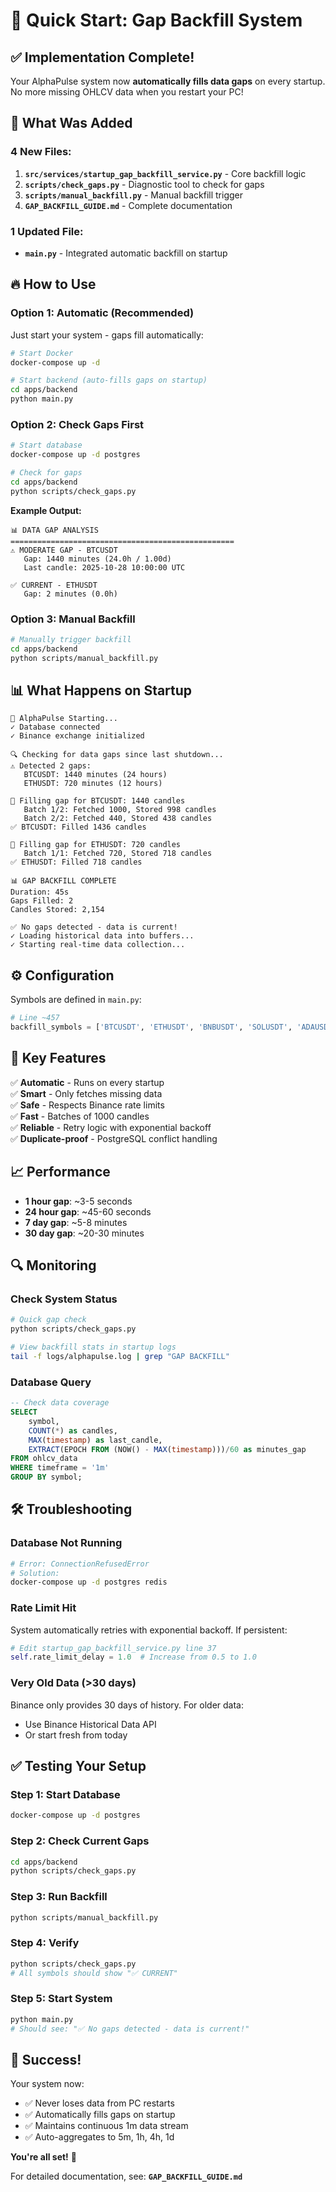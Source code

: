 # 🚀 Quick Start: Gap Backfill System

## ✅ Implementation Complete!

Your AlphaPulse system now **automatically fills data gaps** on every startup. No more missing OHLCV data when you restart your PC!

## 🎯 What Was Added

### 4 New Files:

1. **`src/services/startup_gap_backfill_service.py`** - Core backfill logic
2. **`scripts/check_gaps.py`** - Diagnostic tool to check for gaps
3. **`scripts/manual_backfill.py`** - Manual backfill trigger
4. **`GAP_BACKFILL_GUIDE.md`** - Complete documentation

### 1 Updated File:

- **`main.py`** - Integrated automatic backfill on startup

## 🔥 How to Use

### Option 1: Automatic (Recommended)

Just start your system - gaps fill automatically:

```bash
# Start Docker
docker-compose up -d

# Start backend (auto-fills gaps on startup)
cd apps/backend
python main.py
```

### Option 2: Check Gaps First

```bash
# Start database
docker-compose up -d postgres

# Check for gaps
cd apps/backend
python scripts/check_gaps.py
```

**Example Output:**
```
📊 DATA GAP ANALYSIS
==================================================
⚠️ MODERATE GAP - BTCUSDT
   Gap: 1440 minutes (24.0h / 1.00d)
   Last candle: 2025-10-28 10:00:00 UTC
   
✅ CURRENT - ETHUSDT
   Gap: 2 minutes (0.0h)
```

### Option 3: Manual Backfill

```bash
# Manually trigger backfill
cd apps/backend
python scripts/manual_backfill.py
```

## 📊 What Happens on Startup

```
🚀 AlphaPulse Starting...
✓ Database connected
✓ Binance exchange initialized

🔍 Checking for data gaps since last shutdown...
⚠️ Detected 2 gaps:
   BTCUSDT: 1440 minutes (24 hours)
   ETHUSDT: 720 minutes (12 hours)

🔄 Filling gap for BTCUSDT: 1440 candles
   Batch 1/2: Fetched 1000, Stored 998 candles
   Batch 2/2: Fetched 440, Stored 438 candles
✅ BTCUSDT: Filled 1436 candles

🔄 Filling gap for ETHUSDT: 720 candles
   Batch 1/1: Fetched 720, Stored 718 candles
✅ ETHUSDT: Filled 718 candles

📊 GAP BACKFILL COMPLETE
Duration: 45s
Gaps Filled: 2
Candles Stored: 2,154

✅ No gaps detected - data is current!
✓ Loading historical data into buffers...
✓ Starting real-time data collection...
```

## ⚙️ Configuration

Symbols are defined in `main.py`:

```python
# Line ~457
backfill_symbols = ['BTCUSDT', 'ETHUSDT', 'BNBUSDT', 'SOLUSDT', 'ADAUSDT', 'XRPUSDT']
```

## 🎯 Key Features

✅ **Automatic** - Runs on every startup  
✅ **Smart** - Only fetches missing data  
✅ **Safe** - Respects Binance rate limits  
✅ **Fast** - Batches of 1000 candles  
✅ **Reliable** - Retry logic with exponential backoff  
✅ **Duplicate-proof** - PostgreSQL conflict handling  

## 📈 Performance

- **1 hour gap**: ~3-5 seconds
- **24 hour gap**: ~45-60 seconds
- **7 day gap**: ~5-8 minutes
- **30 day gap**: ~20-30 minutes

## 🔍 Monitoring

### Check System Status

```bash
# Quick gap check
python scripts/check_gaps.py

# View backfill stats in startup logs
tail -f logs/alphapulse.log | grep "GAP BACKFILL"
```

### Database Query

```sql
-- Check data coverage
SELECT 
    symbol,
    COUNT(*) as candles,
    MAX(timestamp) as last_candle,
    EXTRACT(EPOCH FROM (NOW() - MAX(timestamp)))/60 as minutes_gap
FROM ohlcv_data
WHERE timeframe = '1m'
GROUP BY symbol;
```

## 🛠️ Troubleshooting

### Database Not Running

```bash
# Error: ConnectionRefusedError
# Solution:
docker-compose up -d postgres redis
```

### Rate Limit Hit

System automatically retries with exponential backoff. If persistent:

```python
# Edit startup_gap_backfill_service.py line 37
self.rate_limit_delay = 1.0  # Increase from 0.5 to 1.0
```

### Very Old Data (>30 days)

Binance only provides 30 days of history. For older data:
- Use Binance Historical Data API
- Or start fresh from today

## ✅ Testing Your Setup

### Step 1: Start Database
```bash
docker-compose up -d postgres
```

### Step 2: Check Current Gaps
```bash
cd apps/backend
python scripts/check_gaps.py
```

### Step 3: Run Backfill
```bash
python scripts/manual_backfill.py
```

### Step 4: Verify
```bash
python scripts/check_gaps.py
# All symbols should show "✅ CURRENT"
```

### Step 5: Start System
```bash
python main.py
# Should see: "✅ No gaps detected - data is current!"
```

## 🎉 Success!

Your system now:
- ✅ Never loses data from PC restarts
- ✅ Automatically fills gaps on startup
- ✅ Maintains continuous 1m data stream
- ✅ Auto-aggregates to 5m, 1h, 4h, 1d

**You're all set!** 🚀

For detailed documentation, see: **`GAP_BACKFILL_GUIDE.md`**

